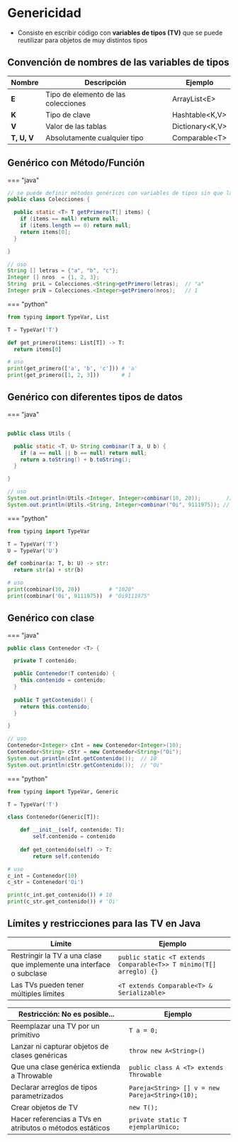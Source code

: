 # Genericidad

* Consiste en escribir código con **variables de tipos (TV)** que se puede reutilizar para objetos de muy distintos tipos

## Convención de nombres de las variables de tipos

| Nombre | Descripción | Ejemplo |
| -- | -- | -- |
| **E**       | Tipo de elemento de las colecciones | ArrayList\<E> |
| **K**       | Tipo de clave                       | Hashtable<K,V> |
| **V**       | Valor de las tablas                 | Dictionary<K,V> |
| **T, U, V** | Absolutamente cualquier tipo        | Comparable\<T> |

## Genérico con Método/Función

=== "java"

  ```java
  // se puede definir métodos genéricos con variables de tipos sin que la clase sea genérica
  public class Colecciones {

    public static <T> T getPrimero(T[] items) {
      if (items == null) return null;
      if (items.length == 0) return null;
      return items[0];
    }

  }

  // uso
  String [] letras = {"a", "b", "c"};
  Integer [] nros  = {1, 2, 3};
  String  priL = Colecciones.<String>getPrimero(letras);  // "a"
  Integer priN = Colecciones.<Integer>getPrimero(nros);   // 1
  ```

=== "python"

  ```py
  from typing import TypeVar, List

  T = TypeVar('T')

  def get_primero(items: List[T]) -> T:
    return items[0]

  # uso
  print(get_primero(['a', 'b', 'c'])) # 'a'
  print(get_primero([1, 2, 3]))       # 1
  ```

## Genérico con diferentes tipos de datos

=== "java"

  ```java
  
  public class Utils {

    public static <T, U> String combinar(T a, U b) {
      if (a == null || b == null) return null;
      return a.toString() + b.toString();
    }

  }

  // uso
  System.out.println(Utils.<Integer, Integer>combinar(10, 20));        // "1020"
  System.out.println(Utils.<String, Integer>combinar("Oi", 9111975)); // "Oi9111975"
  ```

=== "python"

  ```py
  from typing import TypeVar

  T = TypeVar('T')
  U = TypeVar('U')

  def combinar(a: T, b: U) -> str:
    return str(a) + str(b)

  # uso
  print(combinar(10, 20))         # "1020"   
  print(combinar('Oi', 9111975))  # "Oi9111975"
  ```

## Genérico con clase

=== "java"

  ```java
  public class Contenedor <T> {

    private T contenido;
  
    public Contenedor(T contenido) {
      this.contenido = contenido;
    }
    
    public T getContenido() {
      return this.contenido; 
    }

  }

  // uso
  Contenedor<Integer> cInt = new Contenedor<Integer>(10);
  Contenedor<String> cStr = new Contenedor<String>("Oi");
  System.out.println(cInt.getContenido());  // 10
  System.out.println(cStr.getContenido());  // "Oi"
  ```

=== "python"

  ```py
  from typing import TypeVar, Generic

  T = TypeVar('T')

  class Contenedor(Generic[T]):

      def __init__(self, contenido: T):
          self.contenido = contenido
      
      def get_contenido(self) -> T:
          return self.contenido

  # uso
  c_int = Contenedor(10)
  c_str = Contenedor('Oi')

  print(c_int.get_contenido()) # 10 
  print(c_str.get_contenido()) # 'Oi' 
  ```

## Límites y restricciones para las TV en Java

| Límite | Ejemplo |
| -- | -- |
| Restringir la TV a una clase que implemente una interface o subclase | `public static <T extends Comparable<T>> T minimo(T[] arreglo) {}` |
| Las TVs pueden tener múltiples límites | `<T extends Comparable<T> & Serializable>` |

| Restricción: No es posible... | Ejemplo |
| -- | -- |
| Reemplazar una TV por un primitivo             | `T a = 0;` |
| Lanzar ni capturar objetos de clases genéricas | `throw new A<String>()` |
| Que una clase genérica extienda a Throwable    | `public class A <T> extends Throwable` |
| Declarar arreglos de tipos parametrizados      | `Pareja<String> [] v = new Pareja<String>(10);` |
| Crear objetos de TV                            | `new T();` |
| Hacer referencias a TVs en atributos o métodos estáticos | `private static T ejemplarUnico;` |
